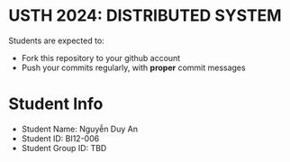 USTH 2024: DISTRIBUTED SYSTEM
=====================================================

Students are expected to:
* Fork this repository to your github account
* Push your commits regularly, with **proper** commit messages


Student Info
=========================

* Student Name: Nguyễn Duy An
* Student ID: BI12-006
* Student Group ID: TBD
